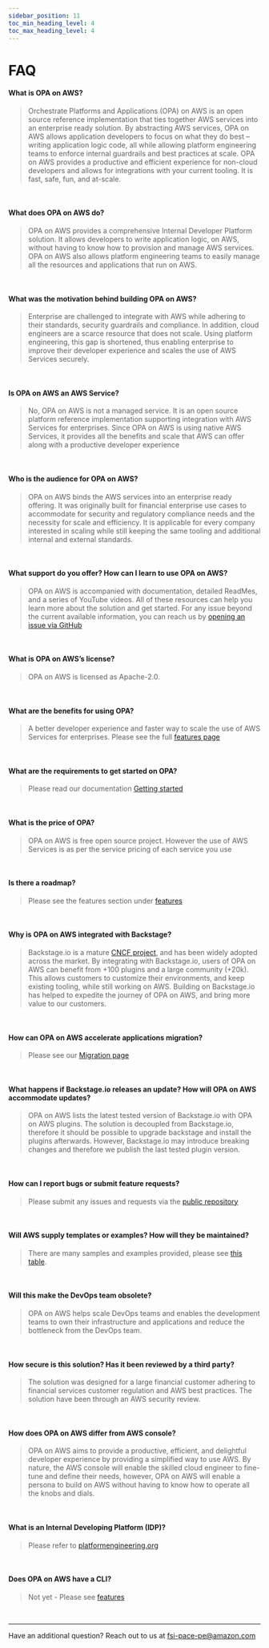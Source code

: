 ```yaml
---
sidebar_position: 11
toc_min_heading_level: 4
toc_max_heading_level: 4
---
```


# FAQ

#### What is OPA on AWS?
> 
> Orchestrate Platforms and Applications (OPA) on AWS is an open source reference implementation that ties together AWS services into an enterprise ready solution. By abstracting AWS services, OPA on AWS allows application developers to focus on what they do best – writing application logic code, all while allowing platform engineering teams to enforce internal guardrails and best practices at scale. OPA on AWS provides a productive and efficient experience for non-cloud developers and allows for integrations with your current tooling. It is fast, safe, fun, and at-scale.
<br/>

#### What does OPA on AWS do?
> 
> OPA on AWS provides a comprehensive Internal Developer Platform solution. It allows developers to write application logic, on AWS, without having to know how to provision and manage AWS services. OPA on AWS also allows platform engineering teams to easily manage all the resources and applications that run on AWS.
<br/>

#### What was the motivation behind building OPA on AWS?
> 
> Enterprise are challenged to integrate with AWS while adhering to their standards, security guardrails and compliance. In addition, cloud engineers are a scarce resource that does not scale. Using platform engineering, this gap is shortened, thus enabling enterprise to improve their developer experience and scales the use of AWS Services securely.
<br/>

#### Is OPA on AWS an AWS Service?
> 
> No, OPA on AWS is not a managed service. It is an open source platform reference implementation supporting integration with AWS Services for enterprises. Since OPA on AWS is using native AWS Services, it provides all the benefits and scale that AWS can offer along with a productive developer experience
<br/>

#### Who is the audience for OPA on AWS?
> 
> OPA on AWS binds the AWS services into an enterprise ready offering. It was originally built for financial enterprise use cases to accommodate for security and regulatory compliance needs and the necessity for scale and efficiency. It is applicable for every company interested in scaling while still keeping the same tooling and additional internal and external standards.
<br/>

#### What support do you offer? How can I learn to use OPA on AWS?
> 
> OPA on AWS is accompanied with documentation, detailed ReadMes, and a series of YouTube videos. All of these resources can help you learn more about the solution and get started. For any issue beyond the current available information, you can reach us by [opening an issue via GitHub](https://github.com/awslabs/app-development-for-backstage-io-on-aws/issues)
<br/>

#### What is OPA on AWS’s license?
> 
> OPA on AWS is licensed as Apache-2.0.
<br/>


#### What are the benefits for using OPA?
> 
> A better developer experience and faster way to scale the use of AWS Services for enterprises. Please see the full [features page](features.md)
<br/>

#### What are the requirements to get started on OPA?
> 
> Please read our documentation [Getting started](getting-started/deploy-the-platform.md)
<br/>

#### What is the price of OPA?
> 
> OPA on AWS is free open source project. However the use of AWS Services is as per the service pricing of each service you use
<br/>


#### Is there a roadmap?
> 
> Please see the features section under [features](docs/features)

<br/>

#### Why is OPA on AWS integrated with Backstage?
> 
> Backstage.io is a mature [CNCF project](https://www.cncf.io/projects/backstage/), and has been widely adopted across the market. By integrating with Backstage.io, users of OPA on AWS can benefit from +100 plugins and a large community (+20k). This allows customers to customize their environments, and keep existing tooling, while still working on AWS. Building on Backstage.io has helped to expedite the journey of OPA on AWS, and bring more value to our customers.
<br/>

#### How can OPA on AWS accelerate applications migration?
> 
> Please see our [Migration page](migrations) 
<br/>


#### What happens if Backstage.io releases an update? How will OPA on AWS accommodate updates?
> 
> OPA on AWS lists the latest tested version of Backstage.io with OPA on AWS plugins. The solution is decoupled from Backstage.io, therefore it should be possible to upgrade backstage and install the plugins afterwards. However, Backstage.io may introduce breaking changes and therefore we publish the last tested plugin version.
<br/>

#### How can I report bugs or submit feature requests?
> 
> Please submit any issues and requests via the [public repository](https://github.com/awslabs/app-development-for-backstage-io-on-aws/issues)
<br/>

#### Will AWS supply templates or examples? How will they be maintained?
> 
> There are many samples and examples provided, please see [this table](/docs/features#provided-examples-and-templates).
<br/>

#### Will this make the DevOps team obsolete?
> 
> OPA on AWS helps scale DevOps teams and enables the development teams to own their infrastructure and applications and reduce the bottleneck from the DevOps team.
<br/>

#### How secure is this solution?  Has it been reviewed by a third party?
> 
> The solution was designed for a large financial customer adhering to financial services customer regulation and AWS best practices. The solution have been through an AWS security review.
<br/>


#### How does OPA on AWS differ from AWS console?
> 
> OPA on AWS aims to provide a productive, efficient, and delightful developer experience by providing a simplified way to use AWS. By nature, the AWS console will enable the skilled cloud engineer to fine-tune and define their needs, however, OPA on AWS will enable a persona to build on AWS without having to know how to operate all the knobs and dials.
<br/>

#### What is an Internal Developing Platform (IDP)?
> 
> Please refer to [platformengineering.org](https://platformengineering.org/blog/internal-developer-platforms-from-idea-to-reality)
<br/>

#### Does OPA on AWS have a CLI?
> 
> Not yet - Please see [features](docs/features)
<br/>

---

Have an additional question? Reach out to us at fsi-pace-pe@amazon.com